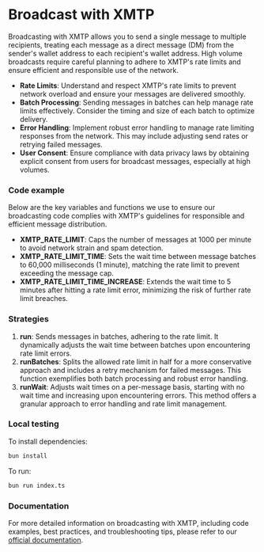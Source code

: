 # Broadcast with XMTP

Broadcasting with XMTP allows you to send a single message to multiple recipients, treating each message as a direct message (DM) from the sender's wallet address to each recipient's wallet address. High volume broadcasts require careful planning to adhere to XMTP's rate limits and ensure efficient and responsible use of the network.

- **Rate Limits**: Understand and respect XMTP's rate limits to prevent network overload and ensure your messages are delivered smoothly.
- **Batch Processing**: Sending messages in batches can help manage rate limits effectively. Consider the timing and size of each batch to optimize delivery.
- **Error Handling**: Implement robust error handling to manage rate limiting responses from the network. This may include adjusting send rates or retrying failed messages.
- **User Consent**: Ensure compliance with data privacy laws by obtaining explicit consent from users for broadcast messages, especially at high volumes.

### Code example

Below are the key variables and functions we use to ensure our broadcasting code complies with XMTP's guidelines for responsible and efficient message distribution.

- **XMTP_RATE_LIMIT**: Caps the number of messages at 1000 per minute to avoid network strain and spam detection.
- **XMTP_RATE_LIMIT_TIME**: Sets the wait time between message batches to 60,000 milliseconds (1 minute), matching the rate limit to prevent exceeding the message cap.
- **XMTP_RATE_LIMIT_TIME_INCREASE**: Extends the wait time to 5 minutes after hitting a rate limit error, minimizing the risk of further rate limit breaches.

### Strategies

1. **run**: Sends messages in batches, adhering to the rate limit. It dynamically adjusts the wait time between batches upon encountering rate limit errors.
2. **runBatches**: Splits the allowed rate limit in half for a more conservative approach and includes a retry mechanism for failed messages. This function exemplifies both batch processing and robust error handling.
3. **runWait**: Adjusts wait times on a per-message basis, starting with no wait time and increasing upon encountering errors. This method offers a granular approach to error handling and rate limit management.

### Local testing

To install dependencies:

```bash
bun install
```

To run:

```bash
bun run index.ts
```

### Documentation

For more detailed information on broadcasting with XMTP, including code examples, best practices, and troubleshooting tips, please refer to our [official documentation](https://xmtp.org/docs/tutorials/broadcast).

